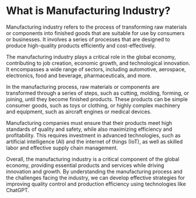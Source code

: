 What is Manufacturing Industry?
================================================================================

Manufacturing industry refers to the process of transforming raw materials or components into finished goods that are suitable for use by consumers or businesses. It involves a series of processes that are designed to produce high-quality products efficiently and cost-effectively.

The manufacturing industry plays a critical role in the global economy, contributing to job creation, economic growth, and technological innovation. It encompasses a wide range of sectors, including automotive, aerospace, electronics, food and beverage, pharmaceuticals, and more.

In the manufacturing process, raw materials or components are transformed through a series of steps, such as cutting, molding, forming, or joining, until they become finished products. These products can be simple consumer goods, such as toys or clothing, or highly complex machinery and equipment, such as aircraft engines or medical devices.

Manufacturing companies must ensure that their products meet high standards of quality and safety, while also maximizing efficiency and profitability. This requires investment in advanced technologies, such as artificial intelligence (AI) and the internet of things (IoT), as well as skilled labor and effective supply chain management.

Overall, the manufacturing industry is a critical component of the global economy, providing essential products and services while driving innovation and growth. By understanding the manufacturing process and the challenges facing the industry, we can develop effective strategies for improving quality control and production efficiency using technologies like ChatGPT.
